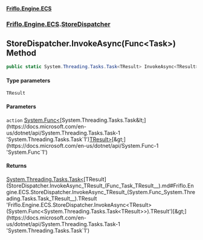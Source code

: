 #### [Friflo.Engine.ECS](index.md 'index')
### [Friflo.Engine.ECS](Friflo.Engine.ECS.md 'Friflo.Engine.ECS').[StoreDispatcher](StoreDispatcher.md 'Friflo.Engine.ECS.StoreDispatcher')

## StoreDispatcher.InvokeAsync<TResult>(Func<Task<TResult>>) Method

```csharp
public static System.Threading.Tasks.Task<TResult> InvokeAsync<TResult>(System.Func<System.Threading.Tasks.Task<TResult>> action);
```
#### Type parameters

<a name='Friflo.Engine.ECS.StoreDispatcher.InvokeAsync_TResult_(System.Func_System.Threading.Tasks.Task_TResult__).TResult'></a>

`TResult`
#### Parameters

<a name='Friflo.Engine.ECS.StoreDispatcher.InvokeAsync_TResult_(System.Func_System.Threading.Tasks.Task_TResult__).action'></a>

`action` [System.Func&lt;](https://docs.microsoft.com/en-us/dotnet/api/System.Func-1 'System.Func`1')[System.Threading.Tasks.Task&lt;](https://docs.microsoft.com/en-us/dotnet/api/System.Threading.Tasks.Task-1 'System.Threading.Tasks.Task`1')[TResult](StoreDispatcher.InvokeAsync_TResult_(Func_Task_TResult__).md#Friflo.Engine.ECS.StoreDispatcher.InvokeAsync_TResult_(System.Func_System.Threading.Tasks.Task_TResult__).TResult 'Friflo.Engine.ECS.StoreDispatcher.InvokeAsync<TResult>(System.Func<System.Threading.Tasks.Task<TResult>>).TResult')[&gt;](https://docs.microsoft.com/en-us/dotnet/api/System.Threading.Tasks.Task-1 'System.Threading.Tasks.Task`1')[&gt;](https://docs.microsoft.com/en-us/dotnet/api/System.Func-1 'System.Func`1')

#### Returns
[System.Threading.Tasks.Task&lt;](https://docs.microsoft.com/en-us/dotnet/api/System.Threading.Tasks.Task-1 'System.Threading.Tasks.Task`1')[TResult](StoreDispatcher.InvokeAsync_TResult_(Func_Task_TResult__).md#Friflo.Engine.ECS.StoreDispatcher.InvokeAsync_TResult_(System.Func_System.Threading.Tasks.Task_TResult__).TResult 'Friflo.Engine.ECS.StoreDispatcher.InvokeAsync<TResult>(System.Func<System.Threading.Tasks.Task<TResult>>).TResult')[&gt;](https://docs.microsoft.com/en-us/dotnet/api/System.Threading.Tasks.Task-1 'System.Threading.Tasks.Task`1')